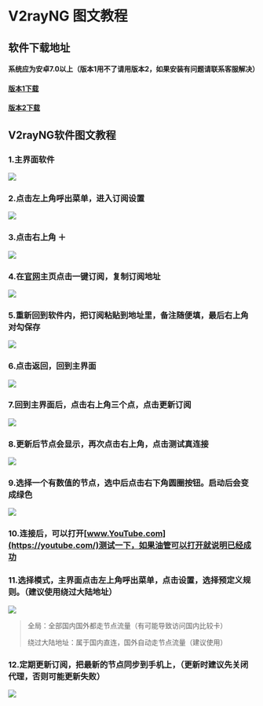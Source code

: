 # V2rayNG 图文教程

## 软件下载地址

#### 系统应为安卓7.0以上（版本1用不了请用版本2，如果安装有问题请联系客服解决）

#### [版本1下载](https://airnet.lanzous.com/iYzd7o2c7yj)

#### [版本2下载](https://airnet.lanzous.com/idc5qo2c7oj)

## V2rayNG软件图文教程

### 1.主界面软件 <a id="1-zhu-jie-mian-ruan-jian"></a>

![](../.gitbook/assets/screenshot_2021-04-15-10-21-14-317_com.v2ray.ang.jpg)

### 2.点击左上角呼出菜单，进入订阅设置

![](../.gitbook/assets/screenshot_2021-04-15-10-21-19-487_com.v2ray.ang.jpg)

### 3.点击右上角 ＋

![](../.gitbook/assets/screenshot_2021-04-15-10-21-28-453_com.v2ray.ang.jpg)

### 4.在[官网](https://netv2.top/)主页点击一键订阅，复制订阅地址

![](../.gitbook/assets/screenshot_2021-04-15-10-53-24-132_com.android.chrome.jpg)

### 5.重新回到软件内，把订阅粘贴到地址里，备注随便填，最后右上角对勾保存

![](../.gitbook/assets/screenshot_2021-04-15-10-21-50-366_com.v2ray.ang.jpg)

### 6.点击返回，回到主界面

![](../.gitbook/assets/screenshot_2021-04-15-10-21-57-860_com.v2ray.ang.jpg)

### 7.回到主界面后，点击右上角三个点，点击更新订阅

![](../.gitbook/assets/screenshot_2021-04-15-10-23-15-879_com.v2ray.ang.jpg)

### 8.更新后节点会显示，再次点击右上角，点击测试真连接

![](../.gitbook/assets/screenshot_2021-04-15-10-24-01-086_com.v2ray.ang.jpg)

### 9.选择一个有数值的节点，选中后点击右下角圆圈按钮。启动后会变成绿色

![](../.gitbook/assets/screenshot_2021-04-15-11-17-07-277_com.v2ray.ang.jpg)

### 10.连接后，可以打开[www.YouTube.com](https://youtube.com/)测试一下，如果油管可以打开就说明已经成功

### 11.选择模式，主界面点击左上角呼出菜单，点击设置，选择预定义规则。（建议使用绕过大陆地址）

![](../.gitbook/assets/screenshot_2021-04-15-10-24-41-043_com.v2ray.ang.jpg)

> 全局：全部国内国外都走节点流量（有可能导致访问国内比较卡）
>
> 绕过大陆地址：属于国内直连，国外自动走节点流量（建议使用）

### 12.定期更新订阅，把最新的节点同步到手机上，（更新时建议先关闭代理，否则可能更新失败）

![](../.gitbook/assets/screenshot_2021-04-15-10-22-38-043_com.v2ray.ang.jpg)

